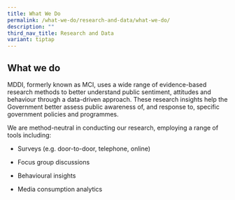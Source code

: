 ```yaml
---
title: What We Do
permalink: /what-we-do/research-and-data/what-we-do/
description: ""
third_nav_title: Research and Data
variant: tiptap
---
```

<h2>What we do</h2>
<p>MDDI, formerly known as MCI, uses a wide range of evidence-based research
methods to better understand public sentiment, attitudes and behaviour
through a data-driven approach. These research insights help the Government
better assess public awareness of, and response to, specific government
policies and programmes.</p>
<p>We are method-neutral in conducting our research, employing a range of
tools including:</p>
<ul data-tight="true" class="tight">
<li>
<p>Surveys (e.g. door-to-door, telephone, online)</p>
</li>
<li>
<p>Focus group discussions</p>
</li>
<li>
<p>Behavioural insights</p>
</li>
<li>
<p>Media consumption analytics</p>
</li>
</ul>
<p></p>